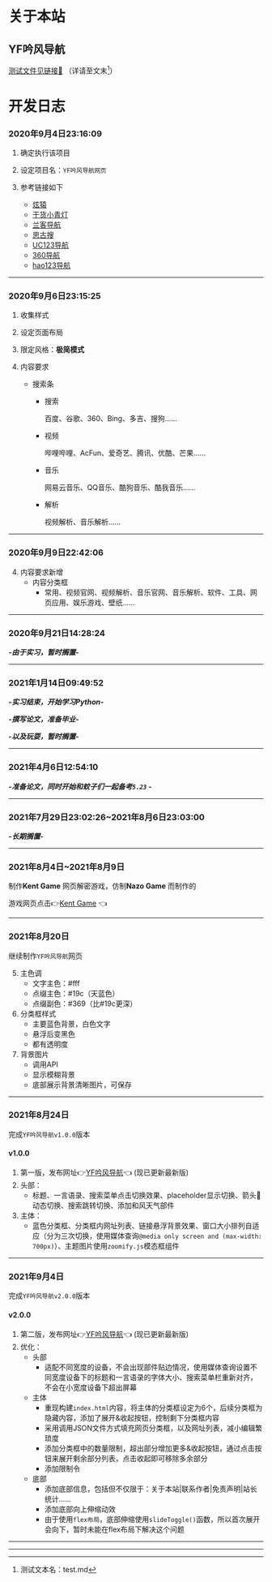 # 关于本站

## YF吟风导航

[测试文件见链接🔗][test] （详请至文末[^注脚]）

# 开发日志


### 2020年9月4日23:16:09


1. 确定执行该项目

2. 设定项目名：`YF吟风导航网页` 

3. 参考链接如下

    - [炫猿][l1]
    - [干货小青灯][l2]
    - [兰客导航][l3]
    - [思古搜][l4]
    - [UC123导航][l5]
    - [360导航][l6]
    - [hao123导航][l7]

---

 ### 2020年9月6日23:15:25


 1. 收集样式

 2. 设定页面布局

 3. 限定风格：**极简模式** 

 4. 内容要求 

    - 搜索条
      - 搜索

        百度、谷歌、360、Bing、多吉、搜狗……

      - 视频

        哔哩哔哩、AcFun、爱奇艺、腾讯、优酷、芒果……

      - 音乐

        网易云音乐、QQ音乐、酷狗音乐、酷我音乐……

      - 解析

        视频解析、音乐解析……

---

 ### 2020年9月9日22:42:06


4. 内容要求新增
   - 内容分类框
     - 常用、视频官网、视频解析、音乐官网、音乐解析、软件、工具、网页应用、娱乐游戏、壁纸……

---

### 2020年9月21日14:28:24

***-由于实习，暂时搁置-*** 

---

### 2021年1月14日09:49:52

***-实习结束，开始学习Python-*** 

***-撰写论文，准备毕业-*** 

***-以及玩耍，暂时搁置-*** 

---

### 2021年4月6日12:54:1​0

***-准备论文，同时开始和蚊子们一起备考`5.23` -***

---

### 2021年7月29日23:02:26~2021年8月6日23:03:00

***-长期搁置-***

---

### 2021年8月4日~2021年8月9日

制作**Kent Game** 网页解密游戏，仿制**Nazo Game** 而制作的

游戏网页点击:point_right:[Kent Game](https://bencky1017.github.io/KentGame/index.html) :point_left: 

---

### 2021年8月20日

继续制作`YF吟风导航`网页

5. 主色调
   - 文字主色：#fff
   - 点缀主色：#19c（天蓝色）
   - 点缀副色：#369（比#19c更深）
6. 分类框样式
   - 主要蓝色背景，白色文字
   - 悬浮后变黑色
   - 都有透明度
7. 背景图片
   - 调用API
   - 显示模糊背景
   - 底部展示背景清晰图片，可保存

---

### 2021年8月24日

完成`YF吟风导航v1.0.0`版本

#### v1.0.0

1. 第一版，发布网址:point_right:[YF吟风导航](https://bencky1017.github.io/nav/):point_left: (现已更新最新版)
2. 头部：
   - 标题、一言语录、搜索菜单点击切换效果、placeholder显示切换、箭头:arrow_down_small:动态切换、搜索跳转切换、添加和风天气部件
3. 主体：
   - 蓝色分类框、分类框内网址列表、链接悬浮背景效果、窗口大小排列自适应（分为三次切换，使用媒体查询`@media only screen and (max-width: 700px)`）、主题图片使用`zoomify.js`模态框组件

---

### 2021年9月4日

完成`YF吟风导航v2.0.0`版本

#### v2.0.0

1. 第二版，发布网址:point_right:[YF吟风导航](https://bencky1017.github.io/nav/):point_left: (现已更新最新版)
2. 优化：
   - 头部
     - 适配不同宽度的设备，不会出现部件贴边情况，使用媒体查询设置不同宽度设备下的标题和一言语录的字体大小、搜索菜单栏重新对齐，不会在小宽度设备下超出屏幕
   - 主体
     - 重现构建`index.html`内容，将主体的分类框设定为6个，后续分类框为隐藏内容，添加了展开&收起按钮，控制剩下分类框内容
     - 采用调用JSON文件方式填充网页分类框，以及网址列表，减小编辑繁琐度
     - 添加分类框中的数量限制，超出部分增加更多&收起按钮，通过点击按钮来展开剩余部分列表，点击收起即可移除多余部分
     - 添加限制令
   - 底部
     - 添加底部信息，包括但不仅限于：关于本站\|联系作者\|免责声明\|站长统计……
     - 添加底部向上伸缩动效
     - 由于使用`flex布局`，底部伸缩使用`slideToggle()`函数，所以首次展开会向下，暂时未能在flex布局下解决这个问题

----

























---

[^注脚]:测试文本名：test.md

[test]:test.md "测试文件名字"
[l1]:https://xydh.fun/
[l2]:https://xydh.fun/qdxjs
[l3]:http://n.lackk.com/
[l4]:https://siguso.com/
[l5]:https://www.uc123.com/
[l6]:https://hao.360.com/
[l7]:https://www.hao123.com/

